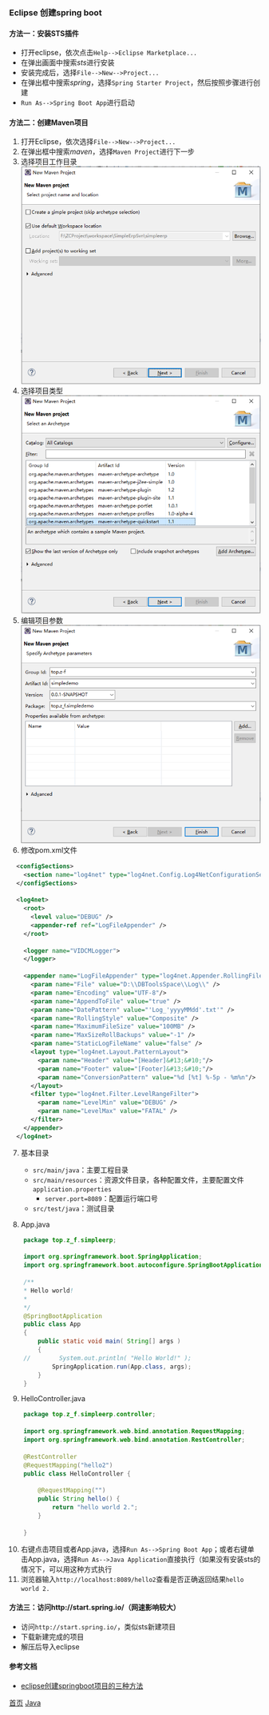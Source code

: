### Eclipse 创建spring boot

#### 方法一：安装STS插件
* 打开eclipse，依次点击`Help-->Eclipse Marketplace...`
* 在弹出画面中搜索*sts*进行安装
* 安装完成后，选择`File-->New-->Project...`
* 在弹出框中搜索*spring*，选择`Spring Starter Project`，然后按照步骤进行创建
* `Run As-->Spring Boot App`进行启动
#### 方法二：创建Maven项目
1. 打开Eclipse，依次选择`File-->New-->Project...`
2. 在弹出框中搜索*maven*，选择`Maven Project`进行下一步
3. 选择项目工作目录  
![Maven Project项目工作目录](../../image/java/springbootmaven_01.PNG)  
4. 选择项目类型  
![Maven Project项目类型](../../image/java/springbootmaven_02.PNG)  
5. 编辑项目参数  
![Maven Project项目参数](../../image/java/springbootmaven_03.PNG)  
6. 修改pom.xml文件  
```xml
  <configSections>
    <section name="log4net" type="log4net.Config.Log4NetConfigurationSectionHandler, log4net"/>
  </configSections>
  
  <log4net>
    <root>
      <level value="DEBUG" />
      <appender-ref ref="LogFileAppender" />
    </root>

    <logger name="VIDCMLogger">
    </logger>

    <appender name="LogFileAppender" type="log4net.Appender.RollingFileAppender" >
      <param name="File" value="D:\\DBToolsSpace\\Log\\" />
      <param name="Encoding" value="UTF-8"/>
      <param name="AppendToFile" value="true" />
      <param name="DatePattern" value="'Log_'yyyyMMdd'.txt'" />
      <param name="RollingStyle" value="Composite" />
      <param name="MaximumFileSize" value="100MB" />
      <param name="MaxSizeRollBackups" value="-1" />
      <param name="StaticLogFileName" value="false" />
      <layout type="log4net.Layout.PatternLayout">
        <param name="Header" value="[Header]&#13;&#10;"/>
        <param name="Footer" value="[Footer]&#13;&#10;"/>
        <param name="ConversionPattern" value="%d [%t] %-5p - %m%n"/>
      </layout>
      <filter type="log4net.Filter.LevelRangeFilter">
        <param name="LevelMin" value="DEBUG" />
        <param name="LevelMax" value="FATAL" />
      </filter>
    </appender>
  </log4net>
```
  
7. 基本目录
    * `src/main/java`：主要工程目录
    * `src/main/resources`：资源文件目录，各种配置文件，主要配置文件`application.properties`
        * `server.port=8089`：配置运行端口号
    * `src/test/java`：测试目录  

8. App.java  
```java
    package top.z_f.simpleerp;

    import org.springframework.boot.SpringApplication;
    import org.springframework.boot.autoconfigure.SpringBootApplication;

    /**
    * Hello world!
    *
    */
    @SpringBootApplication
    public class App 
    {
        public static void main( String[] args )
        {
    //        System.out.println( "Hello World!" );
            SpringApplication.run(App.class, args);
        }
    }
```

9. HelloController.java  
```java
    package top.z_f.simpleerp.controller;

    import org.springframework.web.bind.annotation.RequestMapping;
    import org.springframework.web.bind.annotation.RestController;

    @RestController
    @RequestMapping("hello2")
    public class HelloController {
        
        @RequestMapping("")
        public String hello() {
            return "hello world 2.";
        }

    }
```
10. 右键点击项目或者App.java，选择`Run As-->Spring Boot App`；或者右键单击App.java，选择`Run As-->Java Application`直接执行（如果没有安装sts的情况下，可以用这种方式执行
11. 浏览器输入`http://localhost:8089/hello2`查看是否正确返回结果`hello world 2.`

#### 方法三：访问http://start.spring.io/（网速影响较大）
* 访问`http://start.spring.io/`，类似sts新建项目
* 下载新建完成的项目
* 解压后导入eclipse


#### 参考文档
* [eclipse创建springboot项目的三种方法](https://blog.csdn.net/mousede/article/details/81285693)



[首页](../../README.md)  [Java](java.md)
